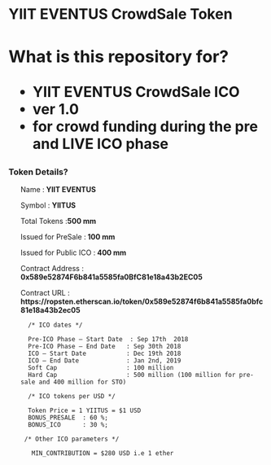 <h1>YIIT EVENTUS  CrowdSale Token </h1>
<h1><a id="user-content-readme" class="anchor" href="https://github.com/cfsumanbabu/CF_Test_Sale#readme" aria-hidden="true">
<h3><a id="user-content-what-is-this-repository-for" class="anchor" href="https://github.com/cfsumanbabu/CF_Test_Sale#what-is-this-repository-for" aria-hidden="true"></a>What is this repository for?</h3>
<ul>
<li>YIIT EVENTUS  CrowdSale  ICO </li>
<li>ver 1.0</li>
<li>for crowd funding during the pre and LIVE ICO phase</li>
</ul>
<h3><a id="user-content-how-do-i-get-set-up" class="anchor" href="https://github.com/yiiteventus/YIITCrowdSale#Token Details" aria-hidden="true"></a>Token Details?</h3>

<ul>
        <p> Name   :<strong> YIIT EVENTUS </strong></p>
        <p>Symbol  : <strong>YIITUS</strong></p>
         <p>Total Tokens  :<strong>500 mm </strong></p>
         <p>Issued for PreSale    :<strong> 100 mm</strong></p>
	 <p>Issued for Public ICO    :<strong> 400 mm</strong></p>
        
 <p>Contract Address  :<strong> 0x589e52874F6b841a5585fa0BfC81e18a43b2EC05</strong></p>
  <p>Contract URL  :<strong> https://ropsten.etherscan.io/token/0x589e52874f6b841a5585fa0bfc81e18a43b2ec05</strong></p>
     
      /* ICO dates */
      
      Pre-ICO Phase – Start Date  : Sep 17th  2018
      Pre-ICO Phase – End Date	 : Sep 30th 2018
      ICO – Start Date	         : Dec 19th 2018
      ICO – End Date	         : Jan 2nd, 2019 
      Soft Cap	                 : 100 million
      Hard Cap	                 : 500 million (100 million for pre-sale and 400 million for STO)
      
      /* ICO tokens per USD */
  
      Token Price = 1 YIITUS = $1 USD
      BONUS_PRESALE  : 60 %;
      BONUS_ICO      : 30 %;
     
     /* Other ICO parameters */  
     
       MIN_CONTRIBUTION = $280 USD i.e 1 ether 
	
	
    


